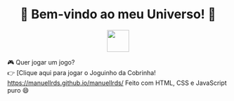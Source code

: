 <h1 align="center">
  🧠 Bem-vindo ao meu Universo! 🚀
</h1>

<p align="center">
  <img src="https://media.giphy.com/media/hvRJCLFzcasrR4ia7z/giphy.gif" width="50" />
</p>

🎮 Quer jogar um jogo?  
👉 [Clique aqui para jogar o Joguinho da Cobrinha! https://manuellrds.github.io/manuellrds/
Feito com HTML, CSS e JavaScript puro 😄
